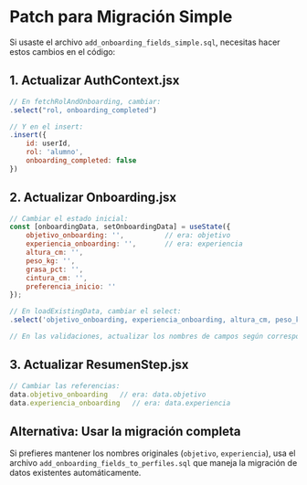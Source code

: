 # Patch para Migración Simple

Si usaste el archivo `add_onboarding_fields_simple.sql`, necesitas hacer estos cambios en el código:

## 1. Actualizar AuthContext.jsx

```javascript
// En fetchRolAndOnboarding, cambiar:
.select("rol, onboarding_completed")

// Y en el insert:
.insert({
    id: userId,
    rol: 'alumno',
    onboarding_completed: false
})
```

## 2. Actualizar Onboarding.jsx

```javascript
// Cambiar el estado inicial:
const [onboardingData, setOnboardingData] = useState({
    objetivo_onboarding: '',          // era: objetivo
    experiencia_onboarding: '',       // era: experiencia
    altura_cm: '',
    peso_kg: '',
    grasa_pct: '',
    cintura_cm: '',
    preferencia_inicio: ''
});

// En loadExistingData, cambiar el select:
.select('objetivo_onboarding, experiencia_onboarding, altura_cm, peso_kg, grasa_pct, cintura_cm, preferencia_inicio')

// En las validaciones, actualizar los nombres de campos según corresponda
```

## 3. Actualizar ResumenStep.jsx

```javascript
// Cambiar las referencias:
data.objetivo_onboarding   // era: data.objetivo
data.experiencia_onboarding   // era: data.experiencia
```

## Alternativa: Usar la migración completa

Si prefieres mantener los nombres originales (`objetivo`, `experiencia`), usa el archivo `add_onboarding_fields_to_perfiles.sql` que maneja la migración de datos existentes automáticamente.
